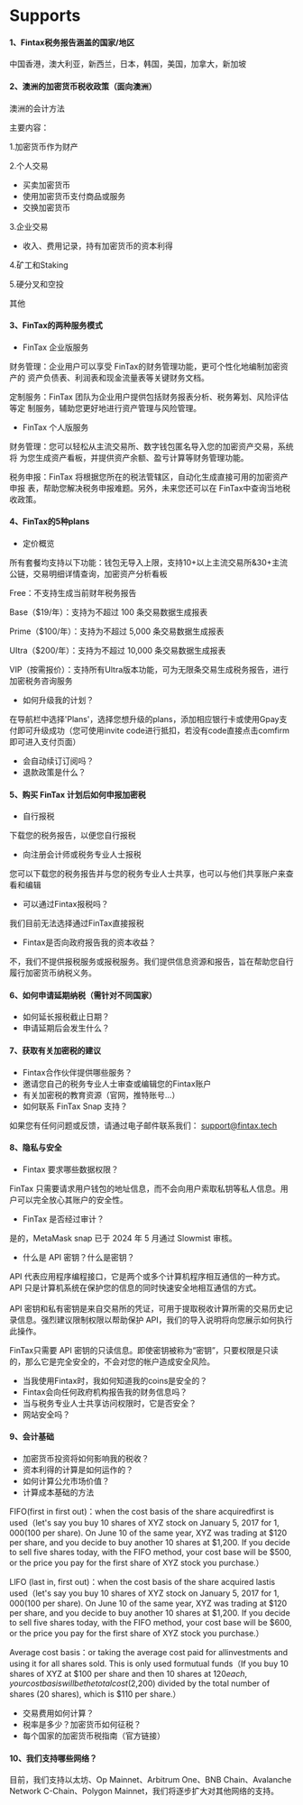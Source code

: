 # Supports

#### 1、Fintax税务报告涵盖的国家/地区

中国香港，澳大利亚，新西兰，日本，韩国，美国，加拿大，新加坡

#### 2、澳洲的加密货币税收政策（面向澳洲）

澳洲的会计方法

主要内容：

1.加密货币作为财产

2.个人交易

* 买卖加密货币
* 使用加密货币支付商品或服务
* 交换加密货币

3.企业交易

* 收入、费用记录，持有加密货币的资本利得

4.矿工和Staking

5.硬分叉和空投

其他



#### 3、FinTax的两种服务模式

* FinTax 企业版服务

财务管理：企业用户可以享受 FinTax的财务管理功能，更可个性化地编制加密资产的 资产负债表、利润表和现金流量表等关键财务文档。&#x20;

定制服务：FinTax 团队为企业用户提供包括财务报表分析、税务筹划、风险评估等定 制服务，辅助您更好地进行资产管理与风险管理。

* &#x20;FinTax 个人版服务&#x20;

财务管理：您可以轻松从主流交易所、数字钱包匿名导入您的加密资产交易，系统将 为您生成资产看板，并提供资产余额、盈亏计算等财务管理功能。

税务申报：FinTax 将根据您所在的税法管辖区，自动化生成直接可用的加密资产申报 表，帮助您解决税务申报难题。另外，未来您还可以在 FinTax中查询当地税收政策。



#### 4、FinTax的5种plans

* 定价概览

所有套餐均支持以下功能：钱包无导入上限，支持10+以上主流交易所&30+主流公链，交易明细详情查询，加密资产分析看板

Free：不支持生成当前财年税务报告

Base（$19/年）：支持为不超过 100 条交易数据生成报表

Prime（$100/年）：支持为不超过 5,000 条交易数据生成报表

UItra（$200/年）：支持为不超过 10,000 条交易数据生成报表

VIP（按需报价）：支持所有Ultra版本功能，可为无限条交易生成税务报告，进行加密税务咨询服务

* 如何升级我的计划？

在导航栏中选择'Plans'，选择您想升级的plans，添加相应银行卡或使用Gpay支付即可升级成功（您可使用invite code进行抵扣，若没有code直接点击comfirm即可进入支付页面）

* 会自动续订订阅吗？
* 退款政策是什么？



#### 5、购买 FinTax 计划后如何申报加密税

* 自行报税

下载您的税务报告，以便您自行报税

* 向注册会计师或税务专业人士报税

您可以下载您的税务报告并与您的税务专业人士共享，也可以与他们共享账户来查看和编辑

* 可以通过Fintax报税吗？

我们目前无法选择通过FinTax直接报税

* Fintax是否向政府报告我的资本收益？

不，我们不提供报税服务或报税服务。我们提供信息资源和报告，旨在帮助您自行履行加密货币纳税义务。



#### 6、如何申请延期纳税（需针对不同国家）

* 如何延长报税截止日期？
* 申请延期后会发生什么？



#### 7、获取有关加密税的建议

* Fintax合作伙伴提供哪些服务？
* 邀请您自己的税务专业人士审查或编辑您的Fintax账户
* 有关加密税的教育资源（官网，推特账号...）
* 如何联系 FinTax Snap 支持？&#x20;

如果您有任何问题或反馈，请通过电子邮件联系我们： support@fintax.tech



#### 8、隐私与安全

* Fintax 要求哪些数据权限？

&#x20;FinTax 只需要请求用户钱包的地址信息，而不会向用户索取私钥等私人信息。用户可以完全放心其账户的安全性。

* FinTax 是否经过审计？&#x20;

是的，MetaMask snap 已于 2024 年 5 月通过 Slowmist 审核。

* 什么是 API 密钥？什么是密钥？

API 代表应用程序编程接口，它是两个或多个计算机程序相互通信的一种方式。API 只是计算机系统在保护您的信息的同时快速安全地相互通信的方式。\
\
API 密钥和私有密钥是来自交易所的凭证，可用于提取税收计算所需的交易历史记录信息。强烈建议限制权限以帮助保护 API，我们的导入说明将向您展示如何执行此操作。

FinTax只需要 API 密钥的只读信息。即使密钥被称为“密钥”，只要权限是只读的，那么它是完全安全的，不会对您的帐户造成安全风险。

* 当我使用Fintax时，我如何知道我的coins是安全的？
* Fintax会向任何政府机构报告我的财务信息吗？
* 当与税务专业人士共享访问权限时，它是否安全？
* 网站安全吗？



#### 9、会计基础

* 加密货币投资将如何影响我的税收？
* 资本利得的计算是如何运作的？
* 如何计算公允市场价值？
* 计算成本基础的方法

FIFO(first in first out)：when the cost basis of the share acquiredfirst is used（let's say you buy 10 shares of XYZ stock on January 5, 2017 for $1,000 ($100 per share). On June 10 of the same year, XYZ was trading at $120 per share, and you decide to buy another 10 shares at $1,200. If you decide to sell five shares today, with the FIFO method, your cost base will be $500, or the price you pay for the first share of XYZ stock you purchase.）

LlFO (last in, first out)：when the cost basis of the share acquired lastis used（let's say you buy 10 shares of XYZ stock on January 5, 2017 for $1,000 ($100 per share). On June 10 of the same year, XYZ was trading at $120 per share, and you decide to buy another 10 shares at $1,200. If you decide to sell five shares today, with the FIFO method, your cost base will be $600, or the price you pay for the first share of XYZ stock you purchase.）

Average cost basis：or taking the average cost paid for allinvestments and using it for all shares sold. This is only used formutual funds（If you buy 10 shares of XYZ at $100 per share and then 10 shares at $120 each, your cost basis will be the total cost ($2,200) divided by the total number of shares (20 shares), which is $110 per share.）

* 交易费用如何计算？
* 税率是多少？加密货币如何征税？
* 每个国家的加密货币税指南（官方链接）



#### 10、我们支持哪些网络？&#x20;

目前，我们支持以太坊、Op Mainnet、Arbitrum One、BNB Chain、Avalanche Network C-Chain、Polygon Mainnet，我们将逐步扩大对其他网络的支持。
